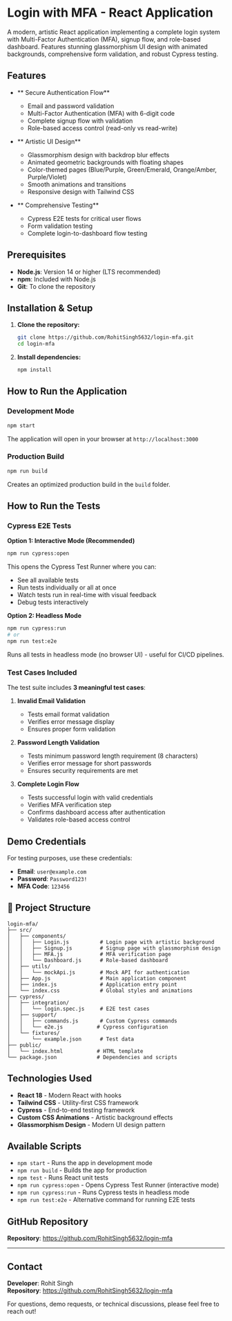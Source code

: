 # Login with MFA - React Application

A modern, artistic React application implementing a complete login system with Multi-Factor Authentication (MFA), signup flow, and role-based dashboard. Features stunning glassmorphism UI design with animated backgrounds, comprehensive form validation, and robust Cypress testing.

## Features

- ** Secure Authentication Flow**
  - Email and password validation
  - Multi-Factor Authentication (MFA) with 6-digit code
  - Complete signup flow with validation
  - Role-based access control (read-only vs read-write)

- ** Artistic UI Design**
  - Glassmorphism design with backdrop blur effects
  - Animated geometric backgrounds with floating shapes
  - Color-themed pages (Blue/Purple, Green/Emerald, Orange/Amber, Purple/Violet)
  - Smooth animations and transitions
  - Responsive design with Tailwind CSS

- ** Comprehensive Testing**
  - Cypress E2E tests for critical user flows
  - Form validation testing
  - Complete login-to-dashboard flow testing

## Prerequisites

- **Node.js**: Version 14 or higher (LTS recommended)
- **npm**: Included with Node.js
- **Git**: To clone the repository

## Installation & Setup

1. **Clone the repository:**
   ```bash
   git clone https://github.com/RohitSingh5632/login-mfa.git
   cd login-mfa
   ```

2. **Install dependencies:**
   ```bash
   npm install
   ```

## How to Run the Application

### Development Mode
```bash
npm start
```
The application will open in your browser at `http://localhost:3000`

### Production Build
```bash
npm run build
```
Creates an optimized production build in the `build` folder.

## How to Run the Tests

### Cypress E2E Tests

**Option 1: Interactive Mode (Recommended)**
```bash
npm run cypress:open
```
This opens the Cypress Test Runner where you can:
- See all available tests
- Run tests individually or all at once
- Watch tests run in real-time with visual feedback
- Debug tests interactively

**Option 2: Headless Mode**
```bash
npm run cypress:run
# or
npm run test:e2e
```
Runs all tests in headless mode (no browser UI) - useful for CI/CD pipelines.

### Test Cases Included

The test suite includes **3 meaningful test cases**:

1. **Invalid Email Validation**
   - Tests email format validation
   - Verifies error message display
   - Ensures proper form validation

2. **Password Length Validation**
   - Tests minimum password length requirement (8 characters)
   - Verifies error message for short passwords
   - Ensures security requirements are met

3. **Complete Login Flow**
   - Tests successful login with valid credentials
   - Verifies MFA verification step
   - Confirms dashboard access after authentication
   - Validates role-based access control

## Demo Credentials

For testing purposes, use these credentials:
- **Email**: `user@example.com`
- **Password**: `Password123!`
- **MFA Code**: `123456`

## 📁 Project Structure

```
login-mfa/
├── src/
│   ├── components/
│   │   ├── Login.js          # Login page with artistic background
│   │   ├── Signup.js         # Signup page with glassmorphism design
│   │   ├── MFA.js            # MFA verification page
│   │   └── Dashboard.js      # Role-based dashboard
│   ├── utils/
│   │   └── mockApi.js        # Mock API for authentication
│   ├── App.js                # Main application component
│   ├── index.js              # Application entry point
│   └── index.css             # Global styles and animations
├── cypress/
│   ├── integration/
│   │   └── login.spec.js     # E2E test cases
│   ├── support/
│   │   ├── commands.js       # Custom Cypress commands
│   │   └── e2e.js           # Cypress configuration
│   └── fixtures/
│       └── example.json      # Test data
├── public/
│   └── index.html           # HTML template
└── package.json             # Dependencies and scripts
```

## Technologies Used

- **React 18** - Modern React with hooks
- **Tailwind CSS** - Utility-first CSS framework
- **Cypress** - End-to-end testing framework
- **Custom CSS Animations** - Artistic background effects
- **Glassmorphism Design** - Modern UI design pattern

## Available Scripts

- `npm start` - Runs the app in development mode
- `npm run build` - Builds the app for production
- `npm test` - Runs React unit tests
- `npm run cypress:open` - Opens Cypress Test Runner (interactive mode)
- `npm run cypress:run` - Runs Cypress tests in headless mode
- `npm run test:e2e` - Alternative command for running E2E tests

## GitHub Repository

**Repository**: https://github.com/RohitSingh5632/login-mfa

---

## Contact

**Developer**: Rohit Singh  
**Repository**: https://github.com/RohitSingh5632/login-mfa

For questions, demo requests, or technical discussions, please feel free to reach out!
